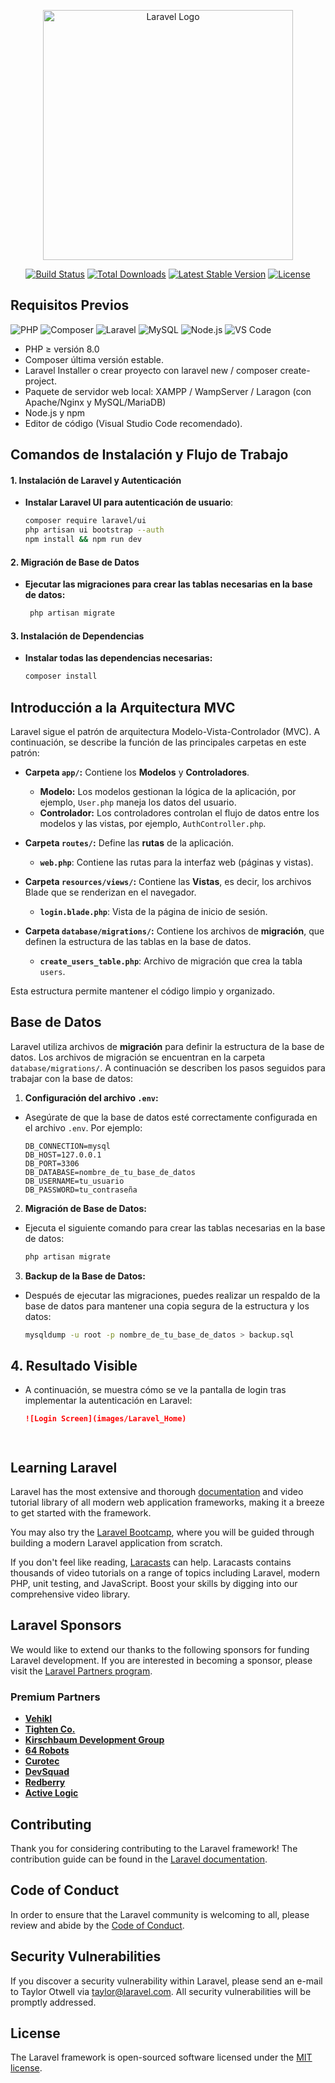 <p align="center"><a href="https://laravel.com" target="_blank"><img src="https://raw.githubusercontent.com/laravel/art/master/logo-lockup/5%20SVG/2%20CMYK/1%20Full%20Color/laravel-logolockup-cmyk-red.svg" width="400" alt="Laravel Logo"></a></p>

<p align="center">
<a href="https://github.com/laravel/framework/actions"><img src="https://github.com/laravel/framework/workflows/tests/badge.svg" alt="Build Status"></a>
<a href="https://packagist.org/packages/laravel/framework"><img src="https://img.shields.io/packagist/dt/laravel/framework" alt="Total Downloads"></a>
<a href="https://packagist.org/packages/laravel/framework"><img src="https://img.shields.io/packagist/v/laravel/framework" alt="Latest Stable Version"></a>
<a href="https://packagist.org/packages/laravel/framework"><img src="https://img.shields.io/packagist/l/laravel/framework" alt="License"></a>
</p>

## Requisitos Previos
![PHP](https://img.shields.io/badge/PHP-8.0-blue?logo=php) ![Composer](https://img.shields.io/badge/Composer-latest-orange?logo=composer) ![Laravel](https://img.shields.io/badge/Laravel-10.x-red?logo=laravel) ![MySQL](https://img.shields.io/badge/MySQL-8.0-blue?logo=mysql) ![Node.js](https://img.shields.io/badge/Node.js-18-green?logo=nodedotjs) ![VS Code](https://img.shields.io/badge/Editor-VS%20Code-blue?logo=visualstudiocode) 
- PHP ≥ versión 8.0 
- Composer última versión estable.
- Laravel Installer o crear proyecto con laravel new /
composer create-project.
- Paquete de servidor web local: XAMPP / WampServer / Laragon (con Apache/Nginx y MySQL/MariaDB)
- Node.js y npm
- Editor de código (Visual Studio Code recomendado).

## Comandos de Instalación y Flujo de Trabajo

#### 1. Instalación de Laravel y Autenticación

- **Instalar Laravel UI para autenticación de usuario**:
   ```bash
   composer require laravel/ui
   php artisan ui bootstrap --auth
   npm install && npm run dev
 #### 2. Migración de Base de Datos
- **Ejecutar las migraciones para crear las tablas necesarias en la base de datos:**
  ```bash
   php artisan migrate
#### 3. Instalación de Dependencias
- **Instalar todas las dependencias necesarias:**
  ```bash
  composer install

## Introducción a la Arquitectura MVC

Laravel sigue el patrón de arquitectura Modelo-Vista-Controlador (MVC). A continuación, se describe la función de las principales carpetas en este patrón:

- **Carpeta `app/`:** Contiene los **Modelos** y **Controladores**.
  - **Modelo:** Los modelos gestionan la lógica de la aplicación, por ejemplo, `User.php` maneja los datos del usuario.
  - **Controlador:** Los controladores controlan el flujo de datos entre los modelos y las vistas, por ejemplo, `AuthController.php`.

- **Carpeta `routes/`:** Define las **rutas** de la aplicación.
  - **`web.php`**: Contiene las rutas para la interfaz web (páginas y vistas).

- **Carpeta `resources/views/`:** Contiene las **Vistas**, es decir, los archivos Blade que se renderizan en el navegador.
  - **`login.blade.php`**: Vista de la página de inicio de sesión.

- **Carpeta `database/migrations/`:** Contiene los archivos de **migración**, que definen la estructura de las tablas en la base de datos.
  - **`create_users_table.php`**: Archivo de migración que crea la tabla `users`.

Esta estructura permite mantener el código limpio y organizado.

## Base de Datos

Laravel utiliza archivos de **migración** para definir la estructura de la base de datos. Los archivos de migración se encuentran en la carpeta `database/migrations/`. A continuación se describen los pasos seguidos para trabajar con la base de datos:

1. **Configuración del archivo `.env`:**  
- Asegúrate de que la base de datos esté correctamente configurada en el archivo `.env`. Por ejemplo:
   ```env
   DB_CONNECTION=mysql
   DB_HOST=127.0.0.1
   DB_PORT=3306
   DB_DATABASE=nombre_de_tu_base_de_datos
   DB_USERNAME=tu_usuario
   DB_PASSWORD=tu_contraseña
2. **Migración de Base de Datos:**
- Ejecuta el siguiente comando para crear las tablas necesarias en la base de datos:
   ```bash
   php artisan migrate

3. **Backup de la Base de Datos:**
- Después de ejecutar las migraciones, puedes realizar un respaldo de la base de datos para mantener una copia segura de la estructura y los datos:
  ```bash
  mysqldump -u root -p nombre_de_tu_base_de_datos > backup.sql

## 4. **Resultado Visible**

- A continuación, se muestra cómo se ve la pantalla de login tras implementar la autenticación en Laravel:
  ```md
  ![Login Screen](images/Laravel_Home)


  

## Learning Laravel

Laravel has the most extensive and thorough [documentation](https://laravel.com/docs) and video tutorial library of all modern web application frameworks, making it a breeze to get started with the framework.

You may also try the [Laravel Bootcamp](https://bootcamp.laravel.com), where you will be guided through building a modern Laravel application from scratch.

If you don't feel like reading, [Laracasts](https://laracasts.com) can help. Laracasts contains thousands of video tutorials on a range of topics including Laravel, modern PHP, unit testing, and JavaScript. Boost your skills by digging into our comprehensive video library.

## Laravel Sponsors

We would like to extend our thanks to the following sponsors for funding Laravel development. If you are interested in becoming a sponsor, please visit the [Laravel Partners program](https://partners.laravel.com).

### Premium Partners

- **[Vehikl](https://vehikl.com)**
- **[Tighten Co.](https://tighten.co)**
- **[Kirschbaum Development Group](https://kirschbaumdevelopment.com)**
- **[64 Robots](https://64robots.com)**
- **[Curotec](https://www.curotec.com/services/technologies/laravel)**
- **[DevSquad](https://devsquad.com/hire-laravel-developers)**
- **[Redberry](https://redberry.international/laravel-development)**
- **[Active Logic](https://activelogic.com)**

## Contributing

Thank you for considering contributing to the Laravel framework! The contribution guide can be found in the [Laravel documentation](https://laravel.com/docs/contributions).

## Code of Conduct

In order to ensure that the Laravel community is welcoming to all, please review and abide by the [Code of Conduct](https://laravel.com/docs/contributions#code-of-conduct).

## Security Vulnerabilities

If you discover a security vulnerability within Laravel, please send an e-mail to Taylor Otwell via [taylor@laravel.com](mailto:taylor@laravel.com). All security vulnerabilities will be promptly addressed.

## License

The Laravel framework is open-sourced software licensed under the [MIT license](https://opensource.org/licenses/MIT).
